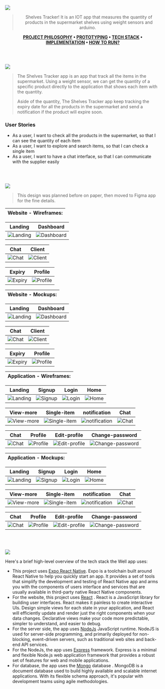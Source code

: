 <img src="./readme/title1.svg"/>

<div align="center">

> Shelves Tracker! It is an IOT app that measures the quantity of products in the supermarket shelves using weight sensors and arduino.  

**[PROJECT PHILOSOPHY](https://github.com/khaled-bissani/shelves-tracker#-project-philosophy) • [PROTOTYPING](https://github.com/khaled-bissani/shelves-tracker#-wireframes) • [TECH STACK](https://github.com/khaled-bissani/shelves-tracker#-tech-stack) • [IMPLEMENTATION](https://github.com/khaled-bissani/shelves-tracker#-impplementation) • [HOW TO RUN?](https://github.com/khaled-bissani/shelves-tracker#-how-to-run)**

</div>

<br><br>


<img src="./readme/title2.svg"/>

> The Shelves Tracker app is an app that track all the items in the supermarket. Using a weight sensor, we can get the quantity of a specific product directly to the application that shows each item with the quantity.
>
> Aside of the quantity, The Shelves Tracker app keep tracking the expiry date for all the products in the supermarket and send a notification if the product will expire soon.

### User Stories
- As a user, I want to check all the products in the supermarket, so that I can see the quantity of each item
- As a user, I want to explore and search items, so that I can check a single item
- As a user, I want to have a chat interface, so that I can communicate with the supplier easily

<br><br>

<img src="./readme/title3.svg"/>

> This design was planned before on paper, then moved to Figma app for the fine details.

| Website - Wireframes: |
| ----------------------|

| Landing  | Dashboard  |
| -----------------| -----|
| ![Landing](https://github.com/khaled-bissani/shelves-tracker/blob/readme/readme/wireframes/website/Supplier-landing-page-wireframe.png) | ![Dashboard](https://github.com/khaled-bissani/shelves-tracker/blob/readme/readme/wireframes/website/Supplier-home-page-wireframe.png) |

| Chat  | Client  |
| -----------------| -----|
| ![Chat](https://github.com/khaled-bissani/shelves-tracker/blob/readme/readme/wireframes/website/Supplier-Chat-page-wireframe.png) | ![Client](https://github.com/khaled-bissani/shelves-tracker/blob/readme/readme/wireframes/website/Supplier-Client-page-wireframe.png) |

| Expiry  | Profile  |
| -----------------| -----|
| ![Expiry](https://github.com/khaled-bissani/shelves-tracker/blob/readme/readme/wireframes/website/Supplier-Expiry-page-wireframe.png) | ![Profile](https://github.com/khaled-bissani/shelves-tracker/blob/readme/readme/wireframes/website/Supplier-profile-page-wireframe.png) |

| Website - Mockups: |
| ----------------------|

| Landing  | Dashboard  |
| -----------------| -----|
| ![Landing](https://github.com/khaled-bissani/shelves-tracker/blob/readme/readme/mockups/website/Supplier-landing-page-mockup.png) | ![Dashboard](https://github.com/khaled-bissani/shelves-tracker/blob/readme/readme/mockups/website/Supplier-home-page-mockup.png) |

| Chat  | Client  |
| -----------------| -----|
| ![Chat](https://github.com/khaled-bissani/shelves-tracker/blob/readme/readme/mockups/website/Supplier-Chat-page-mockup.png) | ![Client](https://github.com/khaled-bissani/shelves-tracker/blob/readme/readme/mockups/website/Supplier-Client-page-mockup.png) |

| Expiry  | Profile  |
| -----------------| -----|
| ![Expiry](https://github.com/khaled-bissani/shelves-tracker/blob/readme/readme/mockups/website/Supplier-Expiry-page-mockup.png) | ![Profile](https://github.com/khaled-bissani/shelves-tracker/blob/readme/readme/mockups/website/Supplier-profile-page-mockup.png) |

| Application - Wireframes: |
| ----------------------|

| Landing  | Signup  | Login  | Home  |
| -----------------| -----|------|------|
| ![Landing](https://github.com/khaled-bissani/shelves-tracker/blob/readme/readme/wireframes/application/Supermarket-landing-page-wireframe.png) | ![Signup](https://github.com/khaled-bissani/shelves-tracker/blob/readme/readme/wireframes/application/Supermarket-signup-page-wireframe.png) | ![Login](https://github.com/khaled-bissani/shelves-tracker/blob/readme/readme/wireframes/application/Supermarket-login-page-wireframe.png) | ![Home](https://github.com/khaled-bissani/shelves-tracker/blob/readme/readme/wireframes/application/Supermarket-home-page-wireframe.png) |

| View-more  | Single-item  | notification  | Chat  |
| -----------------| -----|------|------|
| ![View-more](https://github.com/khaled-bissani/shelves-tracker/blob/readme/readme/wireframes/application/Supermarket-view-more-page-wireframe.png) | ![Single-item](https://github.com/khaled-bissani/shelves-tracker/blob/readme/readme/wireframes/application/Supermarket-single-page-wireframe.png) | ![notification](https://github.com/khaled-bissani/shelves-tracker/blob/readme/readme/wireframes/application/Supermarket-notification-page-wireframe.png) | ![Chat](https://github.com/khaled-bissani/shelves-tracker/blob/readme/readme/wireframes/application/Supermarket-Chat-page-wireframe.png) |

| Chat  | Profile  | Edit-profile  | Change-password  |
| -----------------| -----|------|------|
| ![Chat](https://github.com/khaled-bissani/shelves-tracker/blob/readme/readme/wireframes/application/Supermarket-Chat-page2-wireframe.png) | ![Profile](https://github.com/khaled-bissani/shelves-tracker/blob/readme/readme/wireframes/application/Supermarket-profile-page-wireframe.png) | ![Edit-profile](https://github.com/khaled-bissani/shelves-tracker/blob/readme/readme/wireframes/application/Supermarket-edit-profile-page-wireframe.png) | ![Change-password](https://github.com/khaled-bissani/shelves-tracker/blob/readme/readme/wireframes/application/Supermarket-change-password-page-wireframe.png) |

| Application - Mockups: |
| ----------------------|

| Landing  | Signup  | Login  | Home  |
| -----------------| -----|------|------|
| ![Landing](https://github.com/khaled-bissani/shelves-tracker/blob/readme/readme/mockups/application/Supermarket-landing-page-mockup.png) | ![Signup](https://github.com/khaled-bissani/shelves-tracker/blob/readme/readme/mockups/application/Supermarket-signup-page-mockup.png) | ![Login](https://github.com/khaled-bissani/shelves-tracker/blob/readme/readme/mockups/application/Supermarket-login-page-mockup.png) | ![Home](https://github.com/khaled-bissani/shelves-tracker/blob/readme/readme/mockups/application/Supermarket-home-page-mockup.png) |

| View-more  | Single-item  | notification  | Chat  |
| -----------------| -----|------|------|
| ![View-more](https://github.com/khaled-bissani/shelves-tracker/blob/readme/readme/mockups/application/Supermarket-view-more-page-mockup.png) | ![Single-item](https://github.com/khaled-bissani/shelves-tracker/blob/readme/readme/mockups/application/Supermarket-single-page-mockup.png) | ![notification](https://github.com/khaled-bissani/shelves-tracker/blob/readme/readme/mockups/application/Supermarket-notification-page-mockup.png) | ![Chat](https://github.com/khaled-bissani/shelves-tracker/blob/readme/readme/mockups/application/Supermarket-Chat-page-mockup.png) |

| Chat  | Profile  | Edit-profile  | Change-password  |
| -----------------| -----|------|------|
| ![Chat](https://github.com/khaled-bissani/shelves-tracker/blob/readme/readme/mockups/application/Supermarket-Chat-page2-mockup.png) | ![Profile](https://github.com/khaled-bissani/shelves-tracker/blob/readme/readme/mockups/application/Supermarket-profile-page-mockup.png) | ![Edit-profile](https://github.com/khaled-bissani/shelves-tracker/blob/readme/readme/mockups/application/Supermarket-edit-profile-page-mockup.png) | ![Change-password](https://github.com/khaled-bissani/shelves-tracker/blob/readme/readme/mockups/application/Supermarket-change-password-page-mockup.png) |

<br><br>

<img src="./readme/title4.svg"/>

Here's a brief high-level overview of the tech stack the Well app uses:

- This project uses [Expo React Native](https://expo.dev/). Expo is a toolchain built around React Native to help you quickly start an app. It provides a set of tools that simplify the development and testing of React Native app and arms you with the components of users interface and services that are usually available in third-party native React Native components.
- For the website, this project uses [React](https://reactjs.org/) . React is a JavaScript library for building user interfaces.  React makes it painless to create interactive UIs. Design simple views for each state in your application, and React will efficiently update and render just the right components when your data changes. Declarative views make your code more predictable, simpler to understand, and easier to debug.
- For the server side, the app uses [NodeJs](https://nodejs.org/)  JavaScript runtime. NodeJS is used for server-side programming, and primarily deployed for non-blocking, event-driven servers, such as traditional web sites and back-end API services.
- For the NodeJs, the app uses [Express](https://expressjs.com/) framework. Express is a minimal and flexible Node.js web application framework that provides a robust set of features for web and mobile applications.
- For database, the app uses the [Mongo](https://www.mongodb.com/) database . MongoDB is a document database used to build highly available and scalable internet applications. With its flexible schema approach, it's popular with development teams using agile methodologies.